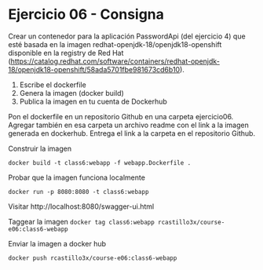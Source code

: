# Ejercicio 06 - Consigna

Crear un contenedor para la aplicación PasswordApi (del ejercicio 4) que esté basada en la imagen redhat-openjdk-18/openjdk18-openshift
disponible en la registry de Red Hat (https://catalog.redhat.com/software/containers/redhat-openjdk-18/openjdk18-openshift/58ada5701fbe981673cd6b10).


1. Escribe el dockerfile
2. Genera la imagen (docker build)
3. Publica la imagen en tu cuenta de Dockerhub


Pon el dockerfile en un repositorio Github en una carpeta ejercicio06. Agregar también en esa carpeta un archivo readme con el link a la imagen generada en dockerhub.
Entrega el link a la carpeta en el repositorio Github.

Construir la imagen

`docker build -t class6:webapp -f webapp.Dockerfile .`

Probar que la imagen funciona localmente

`docker run -p 8080:8080 -t class6:webapp`

Visitar http://localhost:8080/swagger-ui.html

Taggear la imagen
`docker tag class6:webapp rcastillo3x/course-e06:class6-webapp`

Enviar la imagen a docker hub

`docker push rcastillo3x/course-e06:class6-webapp`



